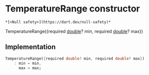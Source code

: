 


# TemperatureRange constructor




    *[<Null safety>](https://dart.dev/null-safety)*



TemperatureRange({required [double](https://api.flutter.dev/flutter/dart-core/double-class.html)? min, required [double](https://api.flutter.dev/flutter/dart-core/double-class.html)? max})





## Implementation

```dart
TemperatureRange({required double? min, required double? max})
    : min = min,
      max = max;
```







